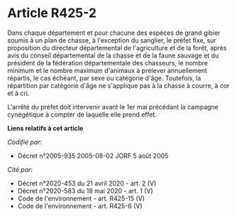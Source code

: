 # Article R425-2

Dans chaque département et pour chacune des espèces de grand gibier soumis à un plan de chasse, à l'exception du sanglier, le
préfet fixe, sur proposition du directeur départemental de l'agriculture et de la forêt, après avis du conseil départemental
de la chasse et de la faune sauvage et du président de la fédération départementale des chasseurs, le nombre minimum et le
nombre maximum d'animaux à prélever annuellement répartis, le cas échéant, par sexe ou catégorie d'âge. Toutefois, la
répartition par catégorie d'âge ne s'applique pas à la chasse à courre, à cor et à cri.

L'arrêté du préfet doit intervenir avant le 1er mai précédant la campagne cynégétique à compter de laquelle elle prend effet.

**Liens relatifs à cet article**

_Codifié par_:

  - Décret n°2005-935 2005-08-02 JORF 5 août 2005

_Cité par_:

  - Décret n°2020-453 du 21 avril 2020 - art. 2 (V)
  - Décret n°2020-583 du 18 mai 2020 - art. 1 (V)
  - Code de l'environnement - art. R425-15 (V)
  - Code de l'environnement - art. R425-6 (V)
